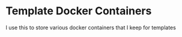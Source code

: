 # Template Docker Containers

I use this to store various docker containers that I keep for templates
